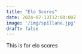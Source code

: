 ```yaml
---
title: "Elo Scores"
date: 2024-07-13T12:00:00Z
image: '/img/spillane.jpg'
draft: false
---
```


This is for elo scores










